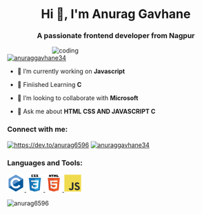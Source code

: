 <h1 align="center">Hi 👋, I'm Anurag Gavhane</h1>
<h3 align="center">A passionate frontend developer from Nagpur</h3>
<img align="right" alt="coding" width="400" src="https://camo.githubusercontent.com/cae12fddd9d6982901d82580bdf321d81fb299141098ca1c2d4891870827bf17/68747470733a2f2f6d69726f2e6d656469756d2e636f6d2f6d61782f313336302f302a37513379765349765f7430696f4a2d5a2e676966">

<p align="left"> <a href="https://twitter.com/anuraggavhane34" target="blank"><img src="https://img.shields.io/twitter/follow/anuraggavhane34?logo=twitter&style=for-the-badge" alt="anuraggavhane34" /></a> </p>

- 🔭 I’m currently working on **Javascript**

- 🌱 Finiished Learning **C**

- 👯 I’m looking to collaborate with **Microsoft**

- 💬 Ask me about **HTML CSS AND JAVASCRIPT C**

<h3 align="left">Connect with me:</h3>
<p align="left">
<a href="https://dev.to/https://dev.to/anurag6596" target="blank"><img align="center" src="https://raw.githubusercontent.com/rahuldkjain/github-profile-readme-generator/master/src/images/icons/Social/devto.svg" alt="https://dev.to/anurag6596" height="30" width="40" /></a>
<a href="https://twitter.com/anuraggavhane34" target="blank"><img align="center" src="https://raw.githubusercontent.com/rahuldkjain/github-profile-readme-generator/master/src/images/icons/Social/twitter.svg" alt="anuraggavhane34" height="30" width="40" /></a>
</p>

<h3 align="left">Languages and Tools:</h3>
<p align="left"> <a href="https://www.cprogramming.com/" target="_blank" rel="noreferrer"> <img src="https://raw.githubusercontent.com/devicons/devicon/master/icons/c/c-original.svg" alt="c" width="40" height="40"/> </a> <a href="https://www.w3schools.com/css/" target="_blank" rel="noreferrer"> <img src="https://raw.githubusercontent.com/devicons/devicon/master/icons/css3/css3-original-wordmark.svg" alt="css3" width="40" height="40"/> </a> <a href="https://www.w3.org/html/" target="_blank" rel="noreferrer"> <img src="https://raw.githubusercontent.com/devicons/devicon/master/icons/html5/html5-original-wordmark.svg" alt="html5" width="40" height="40"/> </a> <a href="https://developer.mozilla.org/en-US/docs/Web/JavaScript" target="_blank" rel="noreferrer"> <img src="https://raw.githubusercontent.com/devicons/devicon/master/icons/javascript/javascript-original.svg" alt="javascript" width="40" height="40"/> </a> </p>

<p><img align="center" src="https://github-readme-stats.vercel.app/api/top-langs?username=anurag6596&show_icons=true&locale=en&layout=compact" alt="anurag6596" /></p>
